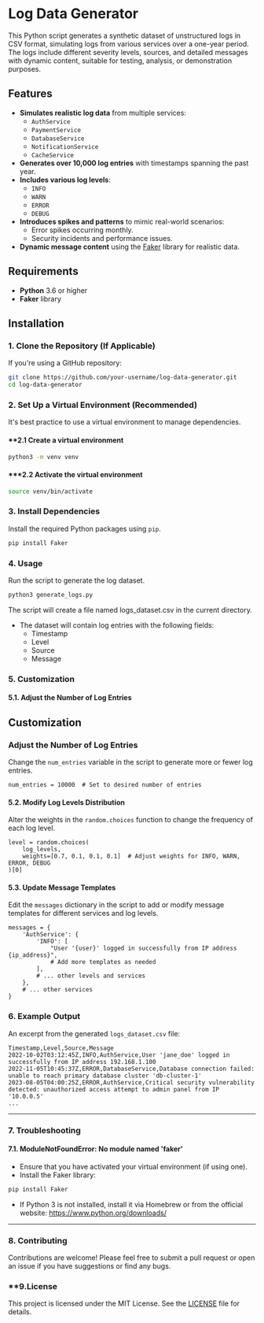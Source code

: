 # Log Data Generator

This Python script generates a synthetic dataset of unstructured logs in CSV format, simulating logs from various services over a one-year period. The logs include different severity levels, sources, and detailed messages with dynamic content, suitable for testing, analysis, or demonstration purposes.

## Features

- **Simulates realistic log data** from multiple services:
  - `AuthService`
  - `PaymentService`
  - `DatabaseService`
  - `NotificationService`
  - `CacheService`
- **Generates over 10,000 log entries** with timestamps spanning the past year.
- **Includes various log levels**:
  - `INFO`
  - `WARN`
  - `ERROR`
  - `DEBUG`
- **Introduces spikes and patterns** to mimic real-world scenarios:
  - Error spikes occurring monthly.
  - Security incidents and performance issues.
- **Dynamic message content** using the [Faker](https://faker.readthedocs.io/en/master/) library for realistic data.

## Requirements

- **Python** 3.6 or higher
- **Faker** library

## Installation

### 1. Clone the Repository (If Applicable)

If you're using a GitHub repository:

```bash
git clone https://github.com/your-username/log-data-generator.git
cd log-data-generator
```

### **2. Set Up a Virtual Environment (Recommended)**

It's best practice to use a virtual environment to manage dependencies.

#### **2.1 Create a virtual environment

```bash
python3 -m venv venv
```

#### ***2.2 Activate the virtual environment
```bash
source venv/bin/activate
```

### **3. Install Dependencies**

Install the required Python packages using `pip`.

```bash
pip install Faker
```

### **4. Usage**

Run the script to generate the log dataset.

```bash
python3 generate_logs.py
```

The script will create a file named logs_dataset.csv in the current directory.

- The dataset will contain log entries with the following fields:
  - Timestamp
  -	Level
  -	Source
  -	Message 

### **5. Customization**

#### **5.1. Adjust the Number of Log Entries**

## Customization

### Adjust the Number of Log Entries

Change the `num_entries` variable in the script to generate more or fewer log entries.

```
num_entries = 10000  # Set to desired number of entries
```

#### **5.2. Modify Log Levels Distribution**

Alter the weights in the `random.choices` function to change the frequency of each log level.

```
level = random.choices(
    log_levels,
    weights=[0.7, 0.1, 0.1, 0.1]  # Adjust weights for INFO, WARN, ERROR, DEBUG
)[0]
```

#### **5.3. Update Message Templates**

Edit the `messages` dictionary in the script to add or modify message templates for different services and log levels.

```
messages = {
    'AuthService': {
        'INFO': [
            "User '{user}' logged in successfully from IP address {ip_address}",
            # Add more templates as needed
        ],
        # ... other levels and services
    },
    # ... other services
}
```

### **6. Example Output**

An excerpt from the generated `logs_dataset.csv` file:

```csv
Timestamp,Level,Source,Message
2022-10-02T03:12:45Z,INFO,AuthService,User 'jane_doe' logged in successfully from IP address 192.168.1.100
2022-11-05T10:45:37Z,ERROR,DatabaseService,Database connection failed: unable to reach primary database cluster 'db-cluster-1'
2023-08-05T04:00:25Z,ERROR,AuthService,Critical security vulnerability detected: unauthorized access attempt to admin panel from IP '10.0.0.5'
...
```

---

### **7. Troubleshooting**

#### **7.1. ModuleNotFoundError: No module named 'faker'**

- Ensure that you have activated your virtual environment (if using one).
- Install the Faker library:

```bash
pip install Faker
```
- If Python 3 is not installed, install it via Homebrew or from the official website: https://www.python.org/downloads/

---

### **8. Contributing**

Contributions are welcome! Please feel free to submit a pull request or open an issue if you have suggestions or find any bugs.

### **9.License

This project is licensed under the MIT License. See the [LICENSE](LICENSE) file for details.


